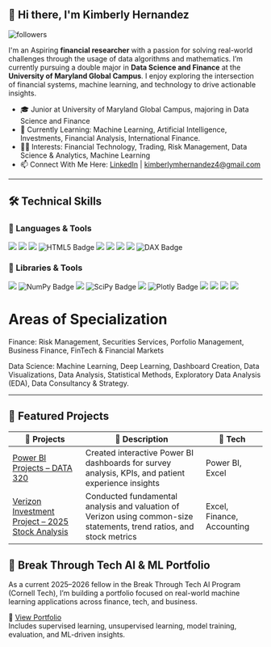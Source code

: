## 👋 Hi there, I'm Kimberly Hernandez

<img alt="followers" title="Follow me on GitHub" src="https://img.shields.io/github/followers/Kimberlymhernandez4?color=236ad3&style=for-the-badge&logo=github&label=Follow"/>

I'm an Aspiring **financial researcher** with a passion for solving real-world challenges through the usage of data algorithms and mathematics. I’m currently pursuing a double major in **Data Science and Finance** at the **University of Maryland Global Campus**. I enjoy exploring the intersection of financial systems, machine learning, and technology to drive actionable insights.

- 🎓 Junior at University of Maryland Global Campus, majoring in Data Science and Finance  
- 🌱 Currently Learning: Machine Learning, Artificial Intelligence, Investments, Financial Analysis, International Finance. 
- 👩‍💻 Interests: Financial Technology, Trading, Risk Management, Data Science & Analytics, Machine Learning
- 📫 Connect With Me Here: [LinkedIn](https://www.linkedin.com/in/kimberly-h-b91555269/) | kimberlymhernandez4@gmail.com  

---

## 🛠️ Technical Skills

### 🧠 Languages & Tools  
<p>
  <img src="https://img.shields.io/badge/Python-3776AB?style=for-the-badge&logo=python&logoColor=white"/>
  <img src="https://img.shields.io/badge/Jupyter-F37626?style=for-the-badge&logo=jupyter&logoColor=white"/>
  <img src="https://img.shields.io/badge/Google%20Colab-F9AB00?style=for-the-badge&logo=googlecolab&logoColor=black"/>
  <img src="https://img.shields.io/badge/HTML5-E34F26?style=for-the-badge&logo=html5&logoColor=white" alt="HTML5 Badge"/>
  <img src="https://img.shields.io/badge/SQL-4479A1?style=for-the-badge&logo=mysql&logoColor=white"/>
  <img src="https://img.shields.io/badge/RStudio-75AADB?style=for-the-badge&logo=rstudio&logoColor=white"/>
  <img src="https://img.shields.io/badge/Power%20BI-F2C811?style=for-the-badge&logo=powerbi&logoColor=black"/>
  <img src="https://img.shields.io/badge/Excel-217346?style=for-the-badge&logo=microsoft-excel&logoColor=white"/>
  <img src="https://img.shields.io/badge/DAX-0084d1?style=for-the-badge&logo=microsoft&logoColor=white" alt="DAX Badge"/>
</p>

### 🧰 Libraries & Tools
<p>
  <img src="https://img.shields.io/badge/Pandas-150458?style=for-the-badge&logo=pandas&logoColor=white"/>
  <img src="https://img.shields.io/badge/NumPy-013243?style=for-the-badge&logo=numpy&logoColor=white" alt="NumPy Badge"/>
  <img src="https://img.shields.io/badge/Scikit--Learn-F7931E?style=for-the-badge&logo=scikit-learn&logoColor=white"/>
  <img src="https://img.shields.io/badge/SciPy-8CAAE6?style=for-the-badge&logo=scipy&logoColor=white" alt="SciPy Badge"/>
  <img src="https://img.shields.io/badge/Matplotlib-11557C?style=for-the-badge&logo=plotly&logoColor=white"/>
  <img src="https://img.shields.io/badge/Plotly-3F4F75?style=for-the-badge&logo=plotly&logoColor=white" alt="Plotly Badge"/>
  <img src="https://img.shields.io/badge/Seaborn-9A1EAE?style=for-the-badge"/>
  <img src="https://img.shields.io/badge/Keras-D00000?style=for-the-badge&logo=keras&logoColor=white"/>
  <img src="https://img.shields.io/badge/TensorFlow-FF6F00?style=for-the-badge&logo=tensorflow&logoColor=white"/>
  <img src="https://img.shields.io/badge/PyTorch-EE4C2C?style=for-the-badge&logo=pytorch&logoColor=white"/>
</p>

# Areas of Specialization

Finance: Risk Management, Securities Services, Porfolio Management, Business Finance, FinTech & Financial Markets

Data Science: Machine Learning, Deep Learning, Dashboard Creation, Data Visualizations, Data Analysis, Statistical Methods, Exploratory Data Analysis (EDA), Data Consultancy & Strategy. 

---

## 🚀 Featured Projects

| 💼 Projects | 📝 Description | 🧪 Tech |
|-----------|----------------|--------|
| [Power BI Projects – DATA 320](https://github.com/Kimberlymhernandez4/Power-BI-Projects-DATA-320-) | Created interactive Power BI dashboards for survey analysis, KPIs, and patient experience insights | Power BI, Excel |
| [Verizon Investment Project – 2025 Stock Analysis](https://github.com/Kimberlymhernandez4/Business-Finance-Course-FINC-330-) | Conducted fundamental analysis and valuation of Verizon using common-size statements, trend ratios, and stock metrics | Excel, Finance, Accounting |



## 🤖 Break Through Tech AI & ML Portfolio

As a current 2025–2026 fellow in the Break Through Tech AI Program (Cornell Tech), I’m building a portfolio focused on real-world machine learning applications across finance, tech, and business.

📂 [View Portfolio](https://github.com/Kimberlymhernandez4/Break-Through-Tech-Portfolio)  
Includes supervised learning, unsupervised learning, model training, evaluation, and ML-driven insights.

